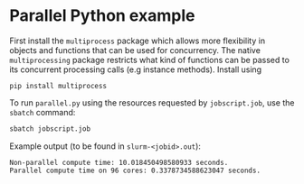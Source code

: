 # Parallel Python example

First install the `multiprocess` package which allows more flexibility in objects and functions that can be used for concurrency. The native `multiprocessing` package restricts what kind of functions can be passed to its concurrent processing calls (e.g instance methods). Install using

```
pip install multiprocess
```


To run `parallel.py` using the resources requested by `jobscript.job`, use the `sbatch` command:

``` bash
sbatch jobscript.job
```

Example output (to be found in `slurm-<jobid>.out`):

```
Non-parallel compute time: 10.018450498580933 seconds.
Parallel compute time on 96 cores: 0.3378734588623047 seconds.
```

